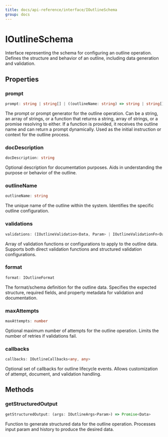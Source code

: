 ```yaml
---
title: docs/api-reference/interface/IOutlineSchema
group: docs
---
```


# IOutlineSchema

Interface representing the schema for configuring an outline operation.
Defines the structure and behavior of an outline, including data generation and validation.

## Properties

### prompt

```ts
prompt: string | string[] | ((outlineName: string) => string | string[] | Promise<string | string[]>)
```

The prompt or prompt generator for the outline operation.
Can be a string, an array of strings, or a function that returns a string, array of strings, or a promise resolving to either.
If a function is provided, it receives the outline name and can return a prompt dynamically.
Used as the initial instruction or context for the outline process.

### docDescription

```ts
docDescription: string
```

Optional description for documentation purposes.
Aids in understanding the purpose or behavior of the outline.

### outlineName

```ts
outlineName: string
```

The unique name of the outline within the system.
Identifies the specific outline configuration.

### validations

```ts
validations: (IOutlineValidation<Data, Param> | IOutlineValidationFn<Data, Param>)[]
```

Array of validation functions or configurations to apply to the outline data.
Supports both direct validation functions and structured validation configurations.

### format

```ts
format: IOutlineFormat
```

The format/schema definition for the outline data.
Specifies the expected structure, required fields, and property metadata for validation and documentation.

### maxAttempts

```ts
maxAttempts: number
```

Optional maximum number of attempts for the outline operation.
Limits the number of retries if validations fail.

### callbacks

```ts
callbacks: IOutlineCallbacks<any, any>
```

Optional set of callbacks for outline lifecycle events.
Allows customization of attempt, document, and validation handling.

## Methods

### getStructuredOutput

```ts
getStructuredOutput: (args: IOutlineArgs<Param>) => Promise<Data>
```

Function to generate structured data for the outline operation.
Processes input param and history to produce the desired data.
